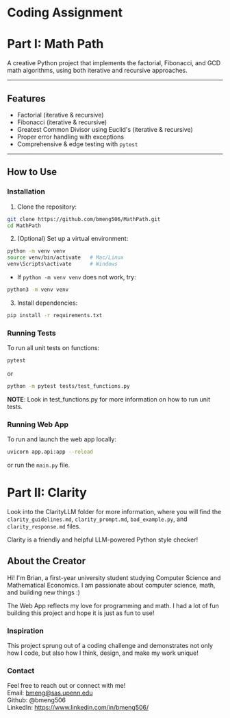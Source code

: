 # Coding Assignment
# Part I: Math Path
A creative Python project that implements the factorial, Fibonacci, and GCD math algorithms, using both iterative and recursive approaches.

---

## Features

- Factorial (iterative & recursive)
- Fibonacci (iterative & recursive)
- Greatest Common Divisor using Euclid's  (iterative & recursive)
- Proper error handling with exceptions
- Comprehensive & edge testing with `pytest`

---

## How to Use

### Installation

1. Clone the repository:
```bash
git clone https://github.com/bmeng506/MathPath.git
cd MathPath
```

2. (Optional) Set up a virtual environment:
```bash
python -m venv venv
source venv/bin/activate   # Mac/Linux
venv\Scripts\activate      # Windows
```
- If `python -m venv venv` does not work, try:
```bash
python3 -m venv venv
```

3. Install dependencies:
```bash
pip install -r requirements.txt
```

### Running Tests
To run all unit tests on functions:
```bash
pytest
```
or
```bash
python -m pytest tests/test_functions.py
```
**NOTE**: Look in test_functions.py for more information on how to run unit tests.


### Running Web App
To run and launch the web app locally:
```bash
uvicorn app.api:app --reload
```
or run the `main.py` file.

# Part II: Clarity

Look into the ClarityLLM folder for more information, where you will find the `clarity_guidelines.md`, `clarity_prompt.md`, `bad_example.py`, and `clarity_response.md` files.

Clarity is a friendly and helpful LLM-powered Python style checker!

## About the Creator
Hi! I'm Brian, a first-year university student studying Computer Science and Mathematical Economics. I am passionate about computer science, math, and building new things :)

The Web App reflects my love for programming and math. I had a lot of fun building this project and hope it is just as fun to use!

### Inspiration 

This project sprung out of a coding challenge and demonstrates not only how I code, but also how I think, design, and make my work unique!

### Contact
Feel free to reach out or connect with me!\
Email: bmeng@sas.upenn.edu\
Github: @bmeng506\
LinkedIn: https://www.linkedin.com/in/bmeng506/
